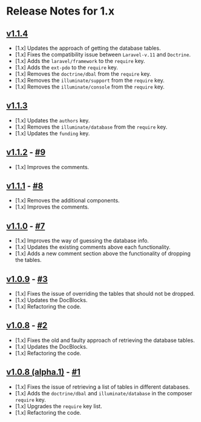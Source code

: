 # Release Notes for 1.x

## [v1.1.4](https://github.com/mahmoudmohamedramadan/custom-fresh/releases/tag/v1.1.4)

- [1.x] Updates the approach of getting the database tables.
- [1.x] Fixes the compatibility issue between `Laravel-v.11` and `Doctrine`.
- [1.x] Adds the `laravel/framework` to the `require` key.
- [1.x] Adds the `ext-pdo` to the `require` key.
- [1.x] Removes the `doctrine/dbal` from the `require` key.
- [1.x] Removes the `illuminate/support` from the `require` key.
- [1.x] Removes the `illuminate/console` from the `require` key.

## [v1.1.3](https://github.com/mahmoudmohamedramadan/custom-fresh/releases/tag/v1.1.3)

- [1.x] Updates the `authors` key.
- [1.x] Removes the `illuminate/database` from the `require` key.
- [1.x] Updates the `funding` key.

## [v1.1.2](https://github.com/mahmoudmohamedramadan/custom-fresh/releases/tag/v1.1.2) - [#9](https://github.com/mahmoudmohamedramadan/custom-fresh/pull/9)

- [1.x] Improves the comments.

## [v1.1.1](https://github.com/mahmoudmohamedramadan/custom-fresh/releases/tag/v1.1.1) - [#8](https://github.com/mahmoudmohamedramadan/custom-fresh/pull/8)

- [1.x] Removes the additional components.
- [1.x] Improves the comments.

## [v1.1.0](https://github.com/mahmoudmohamedramadan/custom-fresh/releases/tag/v1.1.0) - [#7](https://github.com/mahmoudmohamedramadan/custom-fresh/pull/7)

- [1.x] Improves the way of guessing the database info.
- [1.x] Updates the existing comments above each functionality.
- [1.x] Adds a new comment section above the functionality of dropping the tables.

## [v1.0.9](https://github.com/mahmoudmohamedramadan/custom-fresh/releases/tag/v1.0.9) - [#3](https://github.com/mahmoudmohamedramadan/custom-fresh/pull/3)

- [1.x] Fixes the issue of overriding the tables that should not be dropped.
- [1.x] Updates the DocBlocks.
- [1.x] Refactoring the code.

## [v1.0.8](https://github.com/mahmoudmohamedramadan/custom-fresh/releases/tag/v1.0.8) - [#2](https://github.com/mahmoudmohamedramadan/custom-fresh/pull/2)

- [1.x] Fixes the old and faulty approach of retrieving the database tables.
- [1.x] Updates the DocBlocks.
- [1.x] Refactoring the code.

## [v1.0.8 (alpha.1)](https://github.com/mahmoudmohamedramadan/custom-fresh/releases/tag/v1.0.8-alpha.1) - [#1](https://github.com/mahmoudmohamedramadan/custom-fresh/pull/1)

- [1.x] Fixes the issue of retrieving a list of tables in different databases.
- [1.x] Adds the `doctrine/dbal` and `illuminate/database` in the composer `require` key.
- [1.x] Upgrades the `require` key list.
- [1.x] Refactoring the code.
